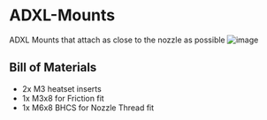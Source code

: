 # ADXL-Mounts
ADXL Mounts that attach as close to the nozzle as possible
![image](https://user-images.githubusercontent.com/86749712/179625006-3e4e76e1-5f44-48fa-904a-d1035ed532c6.png)
## Bill of Materials
- 2x M3 heatset inserts
- 1x M3x8 for Friction fit
- 1x M6x8 BHCS for Nozzle Thread fit
